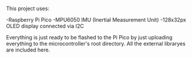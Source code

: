 This project uses:

  -Raspberry Pi Pico
  -MPU6050 IMU (Inertial Measurement Unit)
  -128x32px OLED display connected via I2C

Everything is just ready to be flashed to the Pi Pico by just uploading everything to the microcontroller's root directory.
All the external libraryes are included here.
